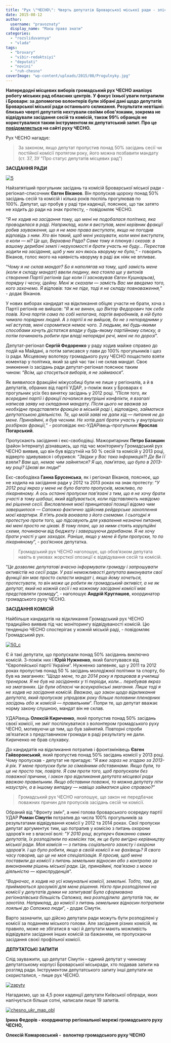```yaml
---
title: "Рух \"ЧЕСНО\": Чверть депутатів Броварської міської ради - злісні прогульники"
date: 2015-08-12
author: 
  username: "pravoznaty"
  display_name: "Маєш право знати"
categories: 
  - "rozsliduvannya"
  - "vlada"
tags: 
  - "brovary"
  - "vibir-redaktsiyi"
  - "deputati"
  - "novini"
  - "ruh-chesno"
coverImage: "wp-content/uploads/2015/08/Progulnyky.jpg"
---
```


**Напередодні місцевих виборів громадський рух ЧЕСНО аналізує роботу міських рад обласних центрів. У фокус їхньої уваги потрапили і Бровари: за допомогою волонтерів були зібрані дані щодо депутатів Броварської міської ради останнього скликання. Результати невтішні: близько чверті депутатів нехтували своїми обов'язками, зокрема не відвідували засідання сесій та комісій, також 99% обранців не користувалися таким інструментом як депутатський запит. Про це [повідомляється](https://www.chesno.org/news/2126/) на сайті руху ЧЕСНО.**

Рух ЧЕСНО нагадує:

> За законом, якщо депутат пропустив понад 50% засідань сесії чи постійної комісії протягом року, його можна позбавити мандату (ст. 37, ЗУ "Про статус депутатів місцевих рад")

**ЗАСІДАННЯ РАДИ**

[![5](https://mpz.brovary.org/wp-content/uploads/2015/08/51.jpg)](https://mpz.brovary.org/wp-content/uploads/2015/08/51.jpg)

Найзатятіший прогульник засідань та комісій Броварської міської ради - регіонал-списочник **Євген Віканов**. Він пропускав щороку понад 50% засідань сесій та комісій і кілька років поспіль прогулював по 100%. Депутат, що пробув у раді три каденції, пояснює, що так затято не ходить до ради на знак протесту, - повідомляє ЧЕСНО.

“_Я не ходив на засідання тому, що мені не подобалася політика, яка проводилася в раді. Наприклад, коли я виступав, мені керівник фракції робив зауваження, що я не маю права виступати, якщо не погодив відповідь з ним. Хто він такий, щоб мені указувати, коли мені виступати, а коли — ні? Це що, Верховна Рада? Саме тому я плюнув і сказав: в вашому дерибані землі і нерухомості я брати участь не буду... Перестав ходити на засідання, щоб у них хоч якось кворуму не було,_” - говорить Віканов, голос якого на наявність кворуму в раді аж ніяк не впливає.

“_Чому я не склав мандат? Бо я наполягав на тому, щоб замість мене (коли я складу мандат) ввели людину, яка стояла ще у витоків створення Партії регіонів (ще коли її засновував Євген Кушнарьов), порядну і чесну, ідейну. Мені ж сказали — замість Вас ми введемо того, кого захочемо. Я відповів: так не піде, тоді я не складу повноваження,_” - додає Віканов.

У нових виборах кандидат на відкликання обіцяє участи не брати, хоча з Партії регіонів не вийшов: “_Я ж не винен, що Віктор Федорович так себе повів. Хоча партія сама по собі непогана, партія виробників, в ній було чимало порядних людей. А з партії я не вийшов, бо не з непорядними у неї вступав, мені соромитися немає чого. З людьми, які будь-якими способами хочуть дістатися влади у будь-якому партійному списку, а потім починають робити при владі непорядні речі, мені не по дорозі_”.

Депутат-регіонал **Сергій Федоренко** у раду ходив майже справно до подій на Майдані, а потім записався у лави до 100% прогульників і щез із ради. Місцевому волотеру громадького руху ЧЕСНО пощастило взяти коментар у політика, який за цей час так і не склав мандат. Своє зникнення із засідань ради депутат-регіонал пояснює таким чином: “_Всім, що стосується виборів, я не займаюся_”.

Як виявилося фракційні міжусобиці були не лише у регіоналів, а й в депутатів, обраних від партії УДАР, з-поміж яких у Броварах є прогульник усіх без винятку засідань у 2012 році. “_Після того, як всередині партії і фракції почалися внутрішні конфлікти, я взагалі написав заяву на складання мандату. Після цього не вважав за необхідне представляти фракцію в міській раді і, відповідно, займатися депутатською діяльністю. Те, що моїй заяві не дали хід — питання не до мене. Принаймні, я був чесним. Не хотів далі брати участь у внутрішніх розбірках фракції,_” - розповідає екс-УДАРівець-прогульник **Ярослав Погарський**.

Пропускають засідання і екс-свободівці. Мажоритарник **Петро Базишин** (район Інтернату) дізнавшись, що під час моніторингу Громадський рух ЧЕСНО виявив, що він був відсутній на 50 % сесій та комісій у 2013 році, відверто здивувався і обурився: “_Звідки у Вас така інформація?! Де Ви її взяли? Вам що, немає чим зайнятися? Я що, пам’ятаю, що було в 2013-му році? Цікаві ви люди!_”

Екс-свободівка **Ганна Брусенська**, як і регіонал Віканов, пояснює, що не ходила на засідання ради у 2012 та 2013 роках на знак протесту: “_У 2012 році якраз у мене не було багато пропусків, можливо, по лікарняному. А ось останні пропуски пов’язані з тим, що я не хочу брати участі в тому шабаші, який відбувається, коли підставляють невідомо які рішення сесії. Висловлення моєї принципової позиції відомо чим завершилося — Сапожко фактично здійснив рейдерське захоплення моєї квартири. Я п’ять років воювала з його схемами. І сьогодні я протестую проти того, що підсовують для ухвалення незначні питання, які мені просто не цікаві. В тому плані, що за ними стоять корупційні схеми, починаючи від бюджету і завершуючи дерибаном. Я не хочу брати участі у цих заходах. Раніше, якщо у мене й були пропуски, то по лікарняному_”, - роз’яснює депутатка.

> Громадський рух ЧЕСНО наголошує, що обов’язком депутата навіть в умовах жорсткої опозиції є відвідування сесій та комісій.

“_Це дозволяє депутатові вчасно інформувати громаду і запрошувати активістів на сесії ради. У разі неможливості депутата виконувати свої функції він має просто скласти мандат і, якщо йому хочеться, протестувати, то він може це робити як громадський активіст, а не як депутат, який на кожній сесії і на кожному засіданні комісії має представляти громаду_”, - наголошує **Андрій Круглашов**, координатор громадського руху ЧЕСНО.

**ЗАСІДАННЯ КОМІСІЙ**

Найбільше кандидатів на відкликання Громадський рух ЧЕСНО традиційно виявив під час моніторингу відвідуваності комісій. Цю тенденцію ЧЕСНО спостерігає у кожній міській раді, - повідомляє Громадський рух.

[![50_c](https://mpz.brovary.org/wp-content/uploads/2015/08/50_c.jpg)](https://mpz.brovary.org/wp-content/uploads/2015/08/50_c.jpg)

Є й такі депутати, що пропускали понад 50% засіданнь виключно комісій. З-поміж них і **Юрій Нужненко**, який балотувався від “Європейської партії України”. Нужненко запевняє, що у 2011 та 2012 роках пропустив понад 50 % засідань молодіжної політики та спорту, бо був на змаганнях: “_Щодо мене, то до 2014 року я працював в училищі тренером. Я не був на засіданнях у ті періоди, коли... перебував якраз на змаганнях. Це були обласні чи всеукраїнські змагання. Лише тоді я не ходив на засідання комісій. Вважаю, що закон щодо відкликання депутата, який пропускає упродовж року більше половини пленарних засідань або ж комісій — правильним_”. Попри те, що депутат вважає норму закону слушною, мандат він не склав.

УДАРівець **Олексій Кириченко**, який пропустив понад 50% засідань своєї комісії, не зміг поспілкуватися з волонтером громадського руху ЧЕСНО, мотивуючи це тим, що був зайнятий. Повторні спроби зв’язатися з представником громади в раді результату не дали. Кириченко не брав слухавку.

До кандидатів на відкликання потрапив і фронтзмінівець **Євген Гайворонський**, який пропустив понад 50% засідань комісії у 2013 році. Чому пропускав - депутат не пригадує: “_Я вже зараз не згадаю за 2013-й рік. У мене пропуски були за сімейними обставинами. Якщо були, то це не просто так, повірте. Я сам проти того, щоб пропускали без поважної причини, і закон про відкликання депутата місцевої ради вважаю правильним. Якщо обставини поважні, то можна депутату піти назустріч, а в іншому випадку — навіщо займатися цією справою?_”

> Громадський рух ЧЕСНО наголошує, що закон не передбачає поважних причин для пропусків засідань сесій чи комісії.

Обраний від "Фронту змін", а нині голова броварського осередку партії УДАР **Роман Сімутін** потрапив до числа 100% прогульників за результатами відвідування комісії у 2012 та 2014 роках. Свої пропуски депутат аргументує тим, що потрапив у комісію з питань охорони здоров’я не з власної волі: “_У 2010 році, всупереч бажанню самих депутатів, їх розподілили по комісіях так, як це було вигідно керівництву міської ради. Моя комісія — з питань соціального захисту і охорони здоров’я. І що було робити, якщо в своїй комісії я не фахівець? Я свого часу говорив, що це не моя спеціалізація. Я просив, щоб мене поставили до комісії з питань земельних відносин або з контролю за виконанням рішень міської ради. Це, принаймні, пов’язано з моєю діяльністю — юриспруденція_”.

“_Водночас, я ходив на усі комунальні комісії, земельні. Тобто, там, де приймаються зрозумілі для мене рішення. Ніхто при розподіленні на комісії у депутатів думки не запитував! Була сформована регіоналівська більшість Сапожка, яка розподілила  депутатів так, як захотіла. Наприклад, до комісії з питань земельних відносин потрапили лояльні до Сапожка люди_”, - додає Сімутін.

Варто зазначити, що дійсно депутати ради можуть бути розподілені у комісії за поданням міського голови. Але засідання різних комісій, як правило, може не збігатися в часі й депутати мають можливість відвідувати засідання інших комісій за бажанням, не пропускаючи засідання своєї профільної комісії.

**ДЕПУТАТСЬКІ ЗАПИТИ**

Слід зауважити, що депутат Сімутін - єдиний депутат у чинному депутатському корпусі Броварської міськради, хто подавав запити на розгляд ради. Інструментом депутатського запиту інші депутати не скористалися, - пише рух ЧЕСНО.

[![zapyty](https://mpz.brovary.org/wp-content/uploads/2015/08/zapyty.jpg)](https://mpz.brovary.org/wp-content/uploads/2015/08/zapyty.jpg)

Нагадаємо, що за 4,5 роки каденції депутати Київської облради, яких налічується більше сотні, написали лише 19 запитів.

[![chesno_ukr_map_obl](https://mpz.brovary.org/wp-content/uploads/2015/08/chesno_ukr_map_obl.jpg)](https://mpz.brovary.org/wp-content/uploads/2015/08/chesno_ukr_map_obl.jpg)

**Ірина Федорів - координатор регіональної мережі громадського руху ЧЕСНО,**

**Олексій Комаровський -  волонтер громадського руху ЧЕСНО**
